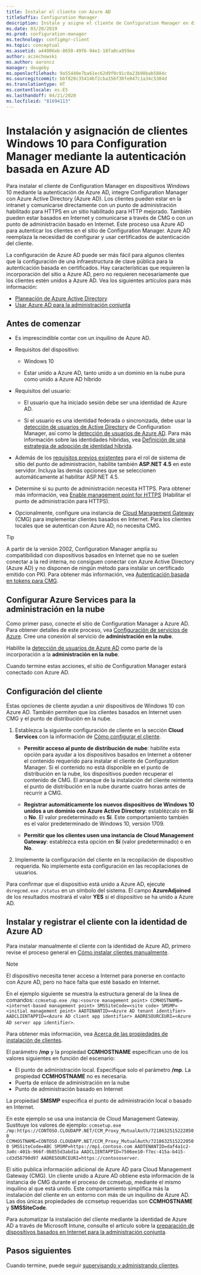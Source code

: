 ```yaml
---
title: Instalar el cliente con Azure AD
titleSuffix: Configuration Manager
description: Instale y asigne el cliente de Configuration Manager en dispositivos Windows 10 con Azure Active Directory para la autenticación
ms.date: 03/20/2019
ms.prod: configuration-manager
ms.technology: configmgr-client
ms.topic: conceptual
ms.assetid: a44006eb-8650-49f6-94e1-18fa0ca959ee
author: aczechowski
ms.author: aaroncz
manager: dougeby
ms.openlocfilehash: 9a55440e7ba61ec62d9f0c91c0a23b98bab5884c
ms.sourcegitcommit: bbf820c35414bf2cba356f30fe047c1a34c5384d
ms.translationtype: HT
ms.contentlocale: es-ES
ms.lasthandoff: 04/21/2020
ms.locfileid: "81694113"
---
```

# <a name="install-and-assign-configuration-manager-windows-10-clients-using-azure-ad-for-authentication"></a>Instalación y asignación de clientes Windows 10 para Configuration Manager mediante la autenticación basada en Azure AD

Para instalar el cliente de Configuration Manager en dispositivos Windows 10 mediante la autenticación de Azure AD, integre Configuration Manager con Azure Active Directory (Azure AD). Los clientes pueden estar en la intranet y comunicarse directamente con un punto de administración habilitado para HTTPS en un sitio habilitado para HTTP mejorado. También pueden estar basados en Internet y comunicarse a través de CMG o con un punto de administración basado en Internet. Este proceso usa Azure AD para autenticar los clientes en el sitio de Configuration Manager. Azure AD reemplaza la necesidad de configurar y usar certificados de autenticación del cliente.

La configuración de Azure AD puede ser más fácil para algunos clientes que la configuración de una infraestructura de clave pública para la autenticación basada en certificados. Hay características que requieren la incorporación del sitio a Azure AD, pero no requieren necesariamente que los clientes estén unidos a Azure AD.<!-- SCCMDocs issue 1259 --> Vea los siguientes artículos para más información:

- [Planeación de Azure Active Directory](../../plan-design/security/plan-for-security.md#bkmk_planazuread)
- [Usar Azure AD para la administración conjunta](../../../comanage/quickstart-hybrid-aad.md)

## <a name="before-you-begin"></a>Antes de comenzar

- Es imprescindible contar con un inquilino de Azure AD.  

- Requisitos del dispositivo:  

  - Windows 10  

  - Estar unido a Azure AD, tanto unido a un dominio en la nube pura como unido a Azure AD híbrido  

- Requisitos del usuario:  

  - El usuario que ha iniciado sesión debe ser una identidad de Azure AD.

  - Si el usuario es una identidad federada o sincronizada, debe usar la [detección de usuarios de Active Directory](../../servers/deploy/configure/about-discovery-methods.md#bkmk_aboutUser) de Configuration Manager, así como la [detección de usuarios de Azure AD](../../servers/deploy/configure/about-discovery-methods.md#azureaddisc). Para más información sobre las identidades híbridas, vea [Definición de una estrategia de adopción de identidad híbrida](https://docs.microsoft.com/azure/active-directory/active-directory-hybrid-identity-design-considerations-identity-adoption-strategy).<!--497750-->  

- Además de los [requisitos previos existentes](../../plan-design/configs/site-and-site-system-prerequisites.md#bkmk_2012MPpreq) para el rol de sistema de sitio del punto de administración, habilite también **ASP.NET 4.5** en este servidor. Incluya las demás opciones que se seleccionen automáticamente al habilitar ASP.NET 4.5.  

- Determine si su punto de administración necesita HTTPS. Para obtener más información, vea [Enable management point for HTTPS](../manage/cmg/certificates-for-cloud-management-gateway.md#bkmk_mphttps) (Habilitar el punto de administración para HTTPS).  

- Opcionalmente, configure una instancia de [Cloud Management Gateway](../manage/cmg/plan-cloud-management-gateway.md) (CMG) para implementar clientes basados en Internet. Para los clientes locales que se autentican con Azure AD, no necesita CMG.  

> [!TIP]
> A partir de la versión 2002,<!--5686290--> Configuration Manager amplía su compatibilidad con dispositivos basados en Internet que no se suelen conectar a la red interna, no consiguen conectar con Azure Active Directory (Azure AD) y no disponen de ningún método para instalar un certificado emitido con PKI. Para obtener más información, vea [Autenticación basada en tokens para CMG](deploy-clients-cmg-token.md).

## <a name="configure-azure-services-for-cloud-management"></a>Configurar Azure Services para la administración en la nube

Como primer paso, conecte el sitio de Configuration Manager a Azure AD. Para obtener detalles de este proceso, vea [Configuración de servicios de Azure](../../servers/deploy/configure/azure-services-wizard.md). Cree una conexión al servicio de **administración en la nube**.

Habilite la [detección de usuarios de Azure AD](../../servers/deploy/configure/configure-discovery-methods.md#azureaadisc) como parte de la incorporación a la **administración en la nube**.

Cuando termine estas acciones, el sitio de Configuration Manager estará conectado con Azure AD.

## <a name="configure-client-settings"></a>Configuración del cliente

Estas opciones de cliente ayudan a unir dispositivos de Windows 10 con Azure AD. También permiten que los clientes basados en Internet usen CMG y el punto de distribución en la nube.

1. Establezca la siguiente configuración de cliente en la sección **Cloud Services** con la información de [Cómo configurar el cliente](configure-client-settings.md).  

    - **Permitir acceso al punto de distribución de nube**: habilite esta opción para ayudar a los dispositivos basados en Internet a obtener el contenido requerido para instalar el cliente de Configuration Manager. Si el contenido no está disponible en el punto de distribución en la nube, los dispositivos pueden recuperar el contenido de CMG. El arranque de la instalación del cliente reintenta el punto de distribución en la nube durante cuatro horas antes de recurrir a CMG.<!--495533-->  

    - **Registrar automáticamente los nuevos dispositivos de Windows 10 unidos a un dominio con Azure Active Directory**: establézcalo en **Sí** o **No**. El valor predeterminado es **Sí**. Este comportamiento también es el valor predeterminado de Windows 10, versión 1709.

    - **Permitir que los clientes usen una instancia de Cloud Management Gateway**: establezca esta opción en **Sí** (valor predeterminado) o en **No**.  

2. Implemente la configuración del cliente en la recopilación de dispositivo requerida. No implemente esta configuración en las recopilaciones de usuarios.

Para confirmar que el dispositivo está unido a Azure AD, ejecute `dsregcmd.exe /status` en un símbolo del sistema. El campo **AzureAdjoined** de los resultados mostrará el valor **YES** si el dispositivo se ha unido a Azure AD.

## <a name="install-and-register-the-client-using-azure-ad-identity"></a>Instalar y registrar el cliente con la identidad de Azure AD

Para instalar manualmente el cliente con la identidad de Azure AD, primero revise el proceso general en [Cómo instalar clientes manualmente](deploy-clients-to-windows-computers.md#BKMK_Manual).

 > [!Note]  
 > El dispositivo necesita tener acceso a Internet para ponerse en contacto con Azure AD, pero no hace falta que esté basado en Internet.

En el ejemplo siguiente se muestra la estructura general de la línea de comandos: `ccmsetup.exe /mp:<source management point> CCMHOSTNAME=<internet-based management point> SMSSiteCode=<site code> SMSMP=<initial management point> AADTENANTID=<Azure AD tenant identifier> AADCLIENTAPPID=<Azure AD client app identifier> AADRESOURCEURI=<Azure AD server app identifier>`.

Para obtener más información, vea [Acerca de las propiedades de instalación de clientes](about-client-installation-properties.md).

El parámetro **/mp** y la propiedad **CCMHOSTNAME** especifican uno de los valores siguientes en función del escenario:

- El punto de administración local. Especifique solo el parámetro **/mp**. La propiedad **CCMHOSTNAME** no es necesaria.
- Puerta de enlace de administración en la nube
- Punto de administración basado en Internet

La propiedad **SMSMP** especifica el punto de administración local o basado en Internet.

En este ejemplo se usa una instancia de Cloud Management Gateway. Sustituye los valores de ejemplo: `ccmsetup.exe /mp:https://CONTOSO.CLOUDAPP.NET/CCM_Proxy_MutualAuth/72186325152220500 CCMHOSTNAME=CONTOSO.CLOUDAPP.NET/CCM_Proxy_MutualAuth/72186325152220500 SMSSiteCode=ABC SMSMP=https://mp1.contoso.com AADTENANTID=daf4a1c2-3a0c-401b-966f-0b855d3abd1a AADCLIENTAPPID=7506ee10-f7ec-415a-b415-cd3d58790d97 AADRESOURCEURI=https://contososerver`.

El sitio publica información adicional de Azure AD para Cloud Management Gateway (CMG). Un cliente unido a Azure AD obtiene esta información de la instancia de CMG durante el proceso de ccmsetup, mediante el mismo inquilino al que está unido. Este comportamiento simplifica más la instalación del cliente en un entorno con más de un inquilino de Azure AD. Las dos únicas propiedades de ccmsetup requeridas son **CCMHOSTNAME** y **SMSSiteCode**.<!--3607731-->

Para automatizar la instalación del cliente mediante la identidad de Azure AD a través de Microsoft Intune, consulte el artículo sobre la [preparación de dispositivos basados en Internet para la administración conjunta](../../../comanage/how-to-prepare-Win10.md#install-the-configuration-manager-client).

## <a name="next-steps"></a>Pasos siguientes

Cuando termine, puede seguir [supervisando y administrando clientes](../manage/monitor-clients.md).
